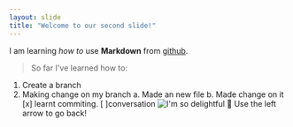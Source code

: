 ```yaml
---
layout: slide
title: "Welcome to our second slide!"
---
```

I am learning *how to* use **Markdown** from [github](https://guides.github.com/features/mastering-markdown/).
>So far I've learned how to:
1. Create a branch
2. Making change on my branch
    a. Made an new file
    b. Made change on it
    [x] learnt commiting.
    [ ]conversation
    ![I'm so delightful](C:/Users/REZA/Pictures/Delightful)
    :star_struck:
Use the left arrow to go back!